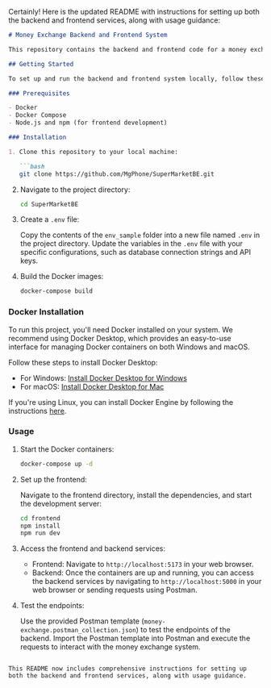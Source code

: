 Certainly! Here is the updated README with instructions for setting up both the backend and frontend services, along with usage guidance:

```markdown
# Money Exchange Backend and Frontend System

This repository contains the backend and frontend code for a money exchange system. The backend provides endpoints for managing transactions, branches, and currency exchange rates, while the frontend serves as the user interface for interacting with the system.

## Getting Started

To set up and run the backend and frontend system locally, follow these instructions:

### Prerequisites

- Docker
- Docker Compose
- Node.js and npm (for frontend development)

### Installation

1. Clone this repository to your local machine:

   ```bash
   git clone https://github.com/MgPhone/SuperMarketBE.git
   ```

2. Navigate to the project directory:

   ```bash
   cd SuperMarketBE
   ```

3. Create a `.env` file:

   Copy the contents of the `env_sample` folder into a new file named `.env` in the project directory. Update the variables in the `.env` file with your specific configurations, such as database connection strings and API keys.

4. Build the Docker images:

   ```bash
   docker-compose build
   ```

### Docker Installation

To run this project, you'll need Docker installed on your system. We recommend using Docker Desktop, which provides an easy-to-use interface for managing Docker containers on both Windows and macOS.

Follow these steps to install Docker Desktop:

- For Windows: [Install Docker Desktop for Windows](https://docs.docker.com/desktop/install/windows-install/)
- For macOS: [Install Docker Desktop for Mac](https://docs.docker.com/desktop/install/mac-install/)

If you're using Linux, you can install Docker Engine by following the instructions [here](https://docs.docker.com/engine/install/).

### Usage

1. Start the Docker containers:

   ```bash
   docker-compose up -d
   ```

2. Set up the frontend:

   Navigate to the frontend directory, install the dependencies, and start the development server:

   ```bash
   cd frontend
   npm install
   npm run dev
   ```

3. Access the frontend and backend services:

   - Frontend: Navigate to `http://localhost:5173` in your web browser.
   - Backend: Once the containers are up and running, you can access the backend services by navigating to `http://localhost:5000` in your web browser or sending requests using Postman.

4. Test the endpoints:

   Use the provided Postman template (`money-exchange.postman_collection.json`) to test the endpoints of the backend. Import the Postman template into Postman and execute the requests to interact with the money exchange system.
```

This README now includes comprehensive instructions for setting up both the backend and frontend services, along with usage guidance.
